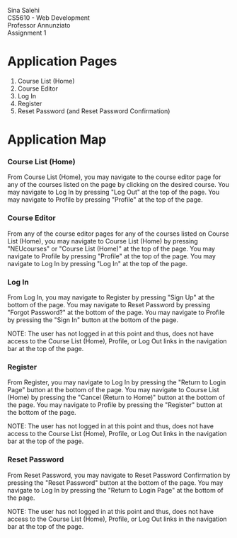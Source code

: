 Sina Salehi</br>
CS5610 - Web Development</br>
Professor Annunziato</br>
Assignment 1

<h1>Application Pages</h1>

1. Course List (Home)
1. Course Editor
1. Log In
1. Register
1. Reset Password (and Reset Password Confirmation)

<h1>Application Map</h1>

<h3>Course List (Home)</h3>

From Course List (Home), you may navigate to the course editor page for any of the courses listed on the page by clicking on the desired course.
You may navigate to Log In by pressing "Log Out" at the top of the page.
You may navigate to Profile by pressing "Profile" at the top of the page.

<h3>Course Editor</h3>

From any of the course editor pages for any of the courses listed on Course List (Home), you may navigate to Course List (Home) by pressing "NEUcourses" or "Course List (Home)" at the top of the page.
You may navigate to Profile by pressing "Profile" at the top of the page.
You may navigate to Log In by pressing "Log In" at the top of the page.

<h3>Log In</h3>

From Log In, you may navigate to Register by pressing "Sign Up" at the bottom of the page.
You may navigate to Reset Password by pressing "Forgot Password?" at the bottom of the page.
You may navigate to Profile by pressing the "Sign In" button at the bottom of the page.</br>

NOTE: The user has not logged in at this point and thus, does not have access to the Course List (Home), Profile, or Log Out links in the navigation bar at the top of the page.

<h3>Register</h3>

From Register, you may navigate to Log In by pressing the "Return to Login Page" button at the bottom of the page.
You may navigate to Course List (Home) by pressing the "Cancel (Return to Home)" button at the bottom of the page.
You may navigate to Profile by pressing the "Register" button at the bottom of the page.

NOTE: The user has not logged in at this point and thus, does not have access to the Course List (Home), Profile, or Log Out links in the navigation bar at the top of the page.

<h3>Reset Password</h3>

From Reset Password, you may navigate to Reset Password Confirmation by pressing the "Reset Password" button at the bottom of the page.
You may navigate to Log In by pressing the "Return to Login Page" at the bottom of the page.

NOTE: The user has not logged in at this point and thus, does not have access to the Course List (Home), Profile, or Log Out links in the navigation bar at the top of the page.